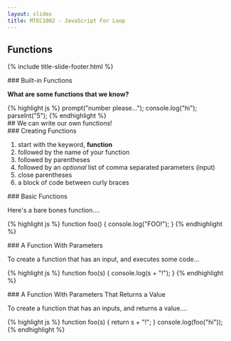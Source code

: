 ```yaml
---
layout: slides
title: MTEC1002 - JavaScript For Loop
---
```


<section markdown="block" class="title-slide">

# Functions

{% include title-slide-footer.html %}
</section>


<section markdown="block">
### Built-in Functions

__What are some functions that we know?__

<div class="incremental" markdown="block">
{% highlight js %}
prompt("number please...");
console.log("hi");
parseInt("5");
{% endhighlight %}

</div>
</section>

<section markdown="block">
## We can write our own functions!
</section>

<section markdown="block">
### Creating Functions

1. start with the keyword, __function__
2. followed by the name of your function
3. followed by parentheses
4. followed by an _optional_ list of comma separated parameters (input)
5. close parentheses
6. a block of code between curly braces
</section>

<section markdown="block">
### Basic Functions

Here's a bare bones function....

{% highlight js %}
function foo() {
	console.log("FOO!");
}
{% endhighlight %}
</section>

<section markdown="block">
### A Function With Parameters

To create a function that has an input, and executes some code...

{% highlight js %}
function foo(s) {
	console.log(s + "!");
}
{% endhighlight %}
</section>

<section markdown="block">
### A Function With Parameters That Returns a Value

To create a function that has an inputs, and returns a value....

{% highlight js %}
function foo(s) {
	return s + "!";
}
console.log(foo("hi"));
{% endhighlight %}
</section>
